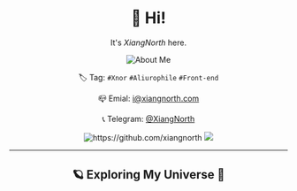 <h1 align="center">👋 Hi!</h2>
<p align="center">It's <i>XiangNorth</i> here.</p>
<p align="center">
  <img alt="About Me" src="https://github-readme-stats.vercel.app/api?username=xiangnorth&show_icons=true" />
</p>
<div align="center">
  <p>
</div>
<div align="center">
  <p>🏷 Tag: <code>#Xnor</code> <code>#Aliurophile</code> <code>#Front-end</code></p>
  <p>📪 Emial: <a href="mailto:i@xiangnorth.com">i@xiangnorth.com</a></p>
  <p>📞 Telegram: <a href="https://t.me/XiangNorth">@XiangNorth</a></p>
  <img src="https://komarev.com/ghpvc/?username=xiangnorth&label=+Peek-a-boo pals+" alt="https://github.com/xiangnorth" />
  <img src="https://img.shields.io/badge/dynamic/json?style=flat&labelColor=black&color=%23ffa116&label=Solved&query=solvedOverTotal&url=https%3A%2F%2Fleetcode-badge.vercel.app%2Fapi%2Fusers%2FXiangNorth&logo=leetcode&logoColor=yellow" />
</div>
<hr>
<h2 align="center">🪐 Exploring My Universe 💫</h2>
